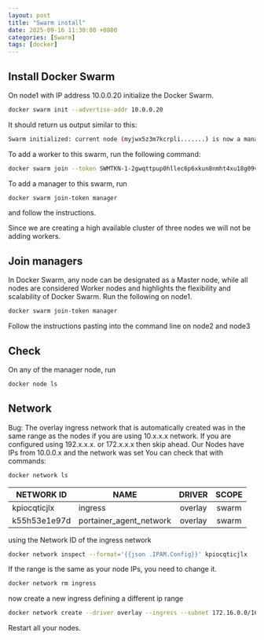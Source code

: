 ```yaml
---
layout: post
title: "Swarm install"
date: 2025-09-16 11:30:00 +0800
categories: [Swarm]
tags: [docker]
---
```


## Install Docker Swarm

On node1 with IP address 10.0.0.20 initialize the Docker Swarm.

```bash 
docker swarm init --advertise-addr 10.0.0.20
```

It should return us output similar to this:

```bash
Swarm initialized: current node (myjwx5z3m7kcrpli.......) is now a manager.
```

To add a worker to this swarm, run the following command:

```bash
docker swarm join --token SWMTKN-1-2gwqttpup0hllec6p6xkun8nmht4xu18g09vsxyjhlyqc........... 10.0.0.20:2377
```

To add a manager to this swarm, run 

```bash
docker swarm join-token manager
```
 and follow the instructions.


Since we are creating a high available cluster of three nodes we will not be adding workers.


## Join managers
In Docker Swarm, any node can be designated as a Master node, while all nodes are considered Worker nodes and highlights the flexibility and scalability of Docker Swarm.
Run the following on node1.

```bash
docker swarm join-token manager
```

Follow the instructions pasting into the command line on node2 and node3

## Check
On any of the manager node, run

```bash
docker node ls
```

## Network
Bug: The overlay ingress network that is automatically created was in the same range as the nodes if you are using 10.x.x.x network. If you are configured using 192.x.x.x. or 172.x.x.x then skip ahead.
Our Nodes have IPs from 10.0.0.x and the network was set
You can check that with commands:

```bash
docker network ls
```

| NETWORK ID   | NAME                  | DRIVER  | SCOPE |
|--------------|-----------------------|:-------:|:-----:|
| kpiocqticjlx | ingress               | overlay | swarm |
| k55h53e1e97d | portainer_agent_network | overlay | swarm |

using the Network ID of the ingress network

```bash
docker network inspect --format='{{json .IPAM.Config}}' kpiocqticjlx
```
If the range is the same as your node IPs, you need to change it.

```bash
docker network rm ingress
```

now create a new ingress defining a different ip range

```bash
docker network create --driver overlay --ingress --subnet 172.16.0.0/16 --gateway 172.16.0.1 ingress
```

Restart all your nodes.
